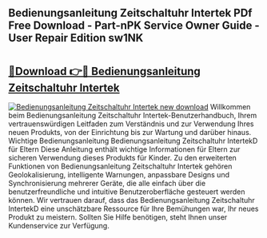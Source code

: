 ## Bedienungsanleitung Zeitschaltuhr Intertek PDf Free Download - Part-nPK Service Owner Guide - User Repair Edition sw1NK

# <h2><a href="http://df2abq0.blite.top/?on=Bedienungsanleitung+Zeitschaltuhr+Intertek">🔗Download 👉🔴 Bedienungsanleitung Zeitschaltuhr Intertek</a></h2>

[![Bedienungsanleitung Zeitschaltuhr Intertek new download](https://i.imgur.com/lujVjoI.png)](http://df2abq0.blite.top/?on=Bedienungsanleitung+Zeitschaltuhr+Intertek)
Willkommen beim Bedienungsanleitung Zeitschaltuhr Intertek-Benutzerhandbuch, Ihrem vertrauenswürdigen Leitfaden zum Verständnis und zur Verwendung Ihres neuen Produkts, von der Einrichtung bis zur Wartung und darüber hinaus. Wichtige Bedienungsanleitung Bedienungsanleitung Zeitschaltuhr IntertekD für Eltern Diese Anleitung enthält wichtige Informationen für Eltern zur sicheren Verwendung dieses Produkts für Kinder. Zu den erweiterten Funktionen von Bedienungsanleitung Zeitschaltuhr Intertek gehören Geolokalisierung, intelligente Warnungen, anpassbare Designs und Synchronisierung mehrerer Geräte, die alle einfach über die benutzerfreundliche und intuitive Benutzeroberfläche gesteuert werden können. Wir vertrauen darauf, dass das Bedienungsanleitung Zeitschaltuhr IntertekD eine unschätzbare Ressource für Ihre Bemühungen war, Ihr neues Produkt zu meistern. Sollten Sie Hilfe benötigen, steht Ihnen unser Kundenservice zur Verfügung.
